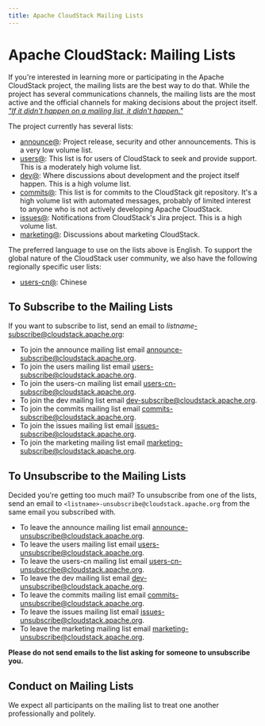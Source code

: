 ```yaml
---
title: Apache CloudStack Mailing Lists
---
```


<h1>Apache CloudStack: Mailing Lists</h1>

If you're interested in learning more or participating in the Apache CloudStack
project, the mailing lists are the best way to do that. While the project has
several communications channels, the mailing lists are the most active and the
official channels for making decisions about the project itself. *["If it didn't
happen on a mailing list, it didn't
happen."](https://community.apache.org/newbiefaq.html#is-there-a-code-of-conduct-for-apache-projects)*

The project currently has several lists:

- [announce@](https://lists.apache.org/list.html?announce@cloudstack.apache.org): Project release, security and other announcements. This is a very low volume list.
- [users@](https://lists.apache.org/list.html?users@cloudstack.apache.org): This list is for users of CloudStack to seek and provide support. This is a moderately high volume list.
- [dev@](https://lists.apache.org/list.html?dev@cloudstack.apache.org): Where discussions about development and the project itself happen. This is a high volume list.
- [commits@](https://lists.apache.org/list.html?commits@cloudstack.apache.org): This list is for commits to the CloudStack git repository. It's a high volume list with automated messages, probably of limited interest to anyone who is not actively developing Apache CloudStack.
- [issues@](https://lists.apache.org/list.html?issues@cloudstack.apache.org): Notifications from CloudStack's Jira project. This is a high volume list.
- [marketing@](https://lists.apache.org/list.html?marketing@cloudstack.apache.org): Discussions about marketing CloudStack.

The preferred language to use on the lists above is English. To support the global nature of the CloudStack user community, we also have the following regionally specific user lists:

- [users-cn@](https://lists.apache.org/list.html?users-cn@cloudstack.apache.org): Chinese

<h2>To Subscribe to the Mailing Lists</h2>

If you want to subscribe to list, send an email to *listname*-subscribe@cloudstack.apache.org:

- To join the announce mailing list email <a href="mailto:announce-subscribe@cloudstack.apache.org">announce-subscribe@cloudstack.apache.org</a>.
- To join the users mailing list email <a href="mailto:users-subscribe@cloudstack.apache.org">users-subscribe@cloudstack.apache.org</a>.
- To join the users-cn mailing list email <a href="mailto:users-cn-subscribe@cloudstack.apache.org">users-cn-subscribe@cloudstack.apache.org</a>.
- To join the dev mailing list email <a href="mailto:dev-subscribe@cloudstack.apache.org">dev-subscribe@cloudstack.apache.org</a>.
- To join the commits mailing list email <a href="mailto:commits-subscribe@cloudstack.apache.org">commits-subscribe@cloudstack.apache.org</a>. 
- To join the issues mailing list email <a href="mailto:issues-subscribe@cloudstack.apache.org">issues-subscribe@cloudstack.apache.org</a>. 
- To join the marketing mailing list email <a href="mailto:marketing-subscribe@cloudstack.apache.org">marketing-subscribe@cloudstack.apache.org</a>. 

<h2>To Unsubscribe to the Mailing Lists</h2>

Decided you're getting too much mail? To unsubscribe from one of the lists, send
an email to `<listname>-unsubscribe@cloudstack.apache.org` from the same email you
subscribed with.

- To leave the announce mailing list email <a href="mailto:announce-unsubscribe@cloudstack.apache.org">announce-unsubscribe@cloudstack.apache.org</a>.
- To leave the users mailing list email <a href="mailto:users-unsubscribe@cloudstack.apache.org">users-unsubscribe@cloudstack.apache.org</a>.
- To leave the users-cn mailing list email <a href="mailto:users-cn-unsubscribe@cloudstack.apache.org">users-cn-unsubscribe@cloudstack.apache.org</a>. 
- To leave the dev mailing list email <a href="mailto:dev-unsubscribe@cloudstack.apache.org">dev-unsubscribe@cloudstack.apache.org</a>.
- To leave the commits mailing list email <a href="mailto:commits-unsubscribe@cloudstack.apache.org">commits-unsubscribe@cloudstack.apache.org</a>. 
- To leave the issues mailing list email <a href="mailto:issues-unsubscribe@cloudstack.apache.org">issues-unsubscribe@cloudstack.apache.org</a>. 
- To leave the marketing mailing list email <a href="mailto:marketing-unsubscribe@cloudstack.apache.org">marketing-unsubscribe@cloudstack.apache.org</a>. 

**Please do not send emails to the list asking for someone to unsubscribe you.**

<h2>Conduct on Mailing Lists</h2>

We expect all participants on the mailing list to treat one another
professionally and politely.
